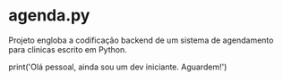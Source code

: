 # agenda.py
Projeto engloba a codificação backend de um sistema de agendamento para clinicas escrito em Python. 

print('Olá pessoal, ainda sou um dev iniciante. Aguardem!')
